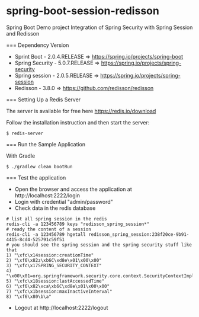 # spring-boot-session-redisson
Spring Boot Demo project Integration of Spring Security with Spring Session and Redisson


=== Dependency Version
- Sprint Boot - 2.0.4.RELEASE => https://spring.io/projects/spring-boot
- Spring Security - 5.0.7.RELEASE => https://spring.io/projects/spring-security
- Spring session - 2.0.5.RELEASE => https://spring.io/projects/spring-session
- Redisson - 3.8.0 => https://github.com/redisson/redisson


=== Setting Up a Redis Server

The server is available for free here https://redis.io/download

Follow the installation instruction and then start the server:

```shell
$ redis-server
```

=== Run the Sample Application

With Gradle
```shell
$ ./gradlew clean bootRun
```

=== Test the application

- Open the browser and access the application at http://localhost:2222/login
- Login with credential "admin/password"
- Check data in the redis database 


```shell
# list all spring session in the redis
redis-cli -a 123456789 keys "redisson_spring_session*"
# ready the content of a session  
redis-cli -a 123456789 hgetall redisson_spring_session:238f20ce-9b91-4415-8cd4-525791c59f51
# you should see the spring session and the spring security stuff like that 
1) "\xfc\x14session:creationTime"
2) "\xf6\x82z\xb6C\xd8e\x01\x00\x00"
3) "\xfc\x17SPRING_SECURITY_CONTEXT"
4) "\x00\x01=org.springframework.security.core.context.SecurityContextImpl\x00\x01Oorg.springframework.security.authentication.UsernamePasswordAuthenticationToken\x80\x00\x01&java.util.Collections$UnmodifiableListB\x00\x10\x01\x00\x01Borg.springframework.security.core.authority.SimpleGrantedAuthority\xfc\nROLE_ADMIN\x00\x00B\xf9\x80\xbd\x00\x00\xff\x00\x01Horg.springframework.security.web.authentication.WebAuthenticationDetails\xfc\t127.0.0.1\xff\x00\x00\x012org.springframework.security.core.userdetails.User\xf0\x00\x01%java.util.Collections$UnmodifiableSet\x00\x167c\x00\xed\x00\x01Forg.springframework.security.core.userdetails.User$AuthorityComparator\x00\x01\xed\xf9\x80\xc0\x00\x00\xff\xfc\x05admin\x00\x00\x00"
5) "\xfc\x18session:lastAccessedTime"
6) "\xf6\x82\xca\xb6C\xd8e\x01\x00\x00"
7) "\xfc\x1bsession:maxInactiveInterval"
8) "\xf6\x80\b\a"

```

- Logout at http://localhost:2222/logout



